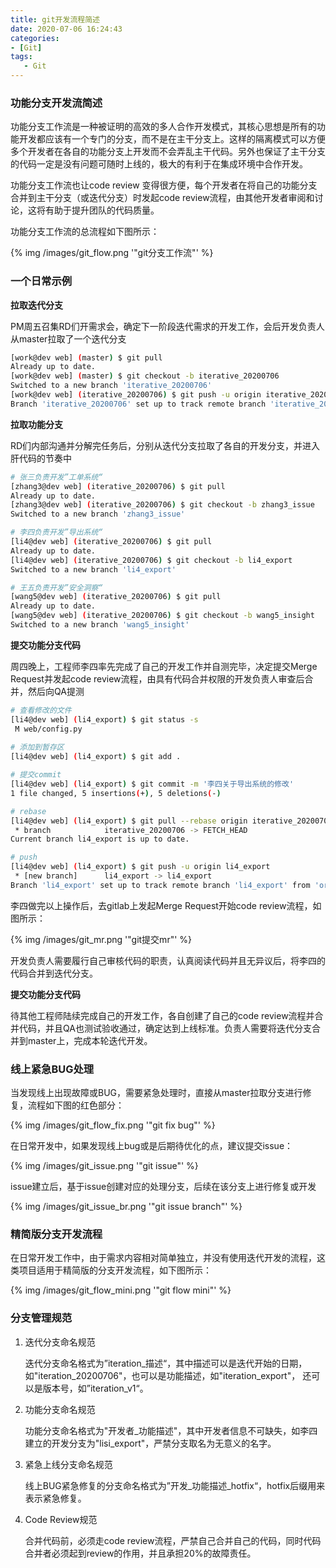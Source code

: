 ```yaml
---
title: git开发流程简述
date: 2020-07-06 16:24:43
categories:
- [Git]
tags: 
   - Git
---
```



### 功能分支开发流简述

功能分支工作流是一种被证明的高效的多人合作开发模式，其核心思想是所有的功能开发都应该有一个专门的分支，而不是在主干分支上。这样的隔离模式可以方便多个开发者在各自的功能分支上开发而不会弄乱主干代码。另外也保证了主干分支的代码一定是没有问题可随时上线的，极大的有利于在集成环境中合作开发。

功能分支工作流也让code review 变得很方便，每个开发者在将自己的功能分支合并到主干分支（或迭代分支）时发起code review流程，由其他开发者审阅和讨论，这将有助于提升团队的代码质量。

功能分支工作流的总流程如下图所示：

<!-- more -->

{% img /images/git_flow.png  '"git分支工作流"' %}



### 一个日常示例

**拉取迭代分支**

PM周五召集RD们开需求会，确定下一阶段迭代需求的开发工作，会后开发负责人从master拉取了一个迭代分支

```bash
[work@dev web] (master) $ git pull
Already up to date.
[work@dev web] (master) $ git checkout -b iterative_20200706
Switched to a new branch 'iterative_20200706'
[work@dev web] (iterative_20200706) $ git push -u origin iterative_20200706
Branch 'iterative_20200706' set up to track remote branch 'iterative_20200706' from 'origin'.
```



**拉取功能分支**

RD们内部沟通并分解完任务后，分别从迭代分支拉取了各自的开发分支，并进入肝代码的节奏中

```bash
# 张三负责开发”工单系统“
[zhang3@dev web] (iterative_20200706) $ git pull
Already up to date.
[zhang3@dev web] (iterative_20200706) $ git checkout -b zhang3_issue
Switched to a new branch 'zhang3_issue'

# 李四负责开发”导出系统“
[li4@dev web] (iterative_20200706) $ git pull
Already up to date.
[li4@dev web] (iterative_20200706) $ git checkout -b li4_export
Switched to a new branch 'li4_export'

# 王五负责开发”安全洞察“
[wang5@dev web] (iterative_20200706) $ git pull
Already up to date.
[wang5@dev web] (iterative_20200706) $ git checkout -b wang5_insight
Switched to a new branch 'wang5_insight'
```



**提交功能分支代码**

周四晚上，工程师李四率先完成了自己的开发工作并自测完毕，决定提交Merge Request并发起code review流程，由具有代码合并权限的开发负责人审查后合并，然后向QA提测

```bash
# 查看修改的文件
[li4@dev web] (li4_export) $ git status -s
 M web/config.py
 
# 添加到暂存区
[li4@dev web] (li4_export) $ git add .

# 提交commit
[li4@dev web] (li4_export) $ git commit -m '李四关于导出系统的修改'
1 file changed, 5 insertions(+), 5 deletions(-)

# rebase 
[li4@dev web] (li4_export) $ git pull --rebase origin iterative_20200706
 * branch            iterative_20200706 -> FETCH_HEAD
Current branch li4_export is up to date.

# push
[li4@dev web] (li4_export) $ git push -u origin li4_export
 * [new branch]      li4_export -> li4_export
Branch 'li4_export' set up to track remote branch 'li4_export' from 'origin'.
```

李四做完以上操作后，去gitlab上发起Merge Request开始code review流程，如图所示：

{% img /images/git_mr.png  '"git提交mr"' %}



开发负责人需要履行自己审核代码的职责，认真阅读代码并且无异议后，将李四的代码合并到迭代分支。



**提交功能分支代码**

待其他工程师陆续完成自己的开发工作，各自创建了自己的code review流程并合并代码，并且QA也测试验收通过，确定达到上线标准。负责人需要将迭代分支合并到master上，完成本轮迭代开发。



### 线上紧急BUG处理

当发现线上出现故障或BUG，需要紧急处理时，直接从master拉取分支进行修复，流程如下图的红色部分：

{% img /images/git_flow_fix.png  '"git fix bug"' %}

在日常开发中，如果发现线上bug或是后期待优化的点，建议提交issue：

{% img /images/git_issue.png  '"git issue"' %}

issue建立后，基于issue创建对应的处理分支，后续在该分支上进行修复或开发

{% img /images/git_issue_br.png  '"git issue branch"' %}



### 精简版分支开发流程

在日常开发工作中，由于需求内容相对简单独立，并没有使用迭代开发的流程，这类项目适用于精简版的分支开发流程，如下图所示：

{% img /images/git_flow_mini.png  '"git flow mini"' %}


### 分支管理规范

1. 迭代分支命名规范

   迭代分支命名格式为”iteration_描述“，其中描述可以是迭代开始的日期，如"iteration_20200706"，也可以是功能描述，如"iteration_export"， 还可以是版本号，如”iteration_v1“。

2. 功能分支命名规范

   功能分支命名格式为"开发者_功能描述"，其中开发者信息不可缺失，如李四建立的开发分支为"lisi_export"，严禁分支取名为无意义的名字。

3. 紧急上线分支命名规范

   线上BUG紧急修复的分支命名格式为”开发\_功能描述\_hotfix“，hotfix后缀用来表示紧急修复。

4. Code Review规范

   合并代码前，必须走code review流程，严禁自己合并自己的代码，同时代码合并者必须起到review的作用，并且承担20%的故障责任。


